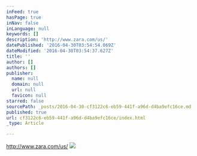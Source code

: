 ```yaml
---
inFeed: true
hasPage: true
inNav: false
inLanguage: null
keywords: []
description: 'http://www.zara.com/us/'
datePublished: '2016-04-30T03:54:54.069Z'
dateModified: '2016-04-30T03:54:37.627Z'
title: ''
author: []
authors: []
publisher:
  name: null
  domain: null
  url: null
  favicon: null
starred: false
sourcePath: _posts/2016-04-30-cf3122c6-eb59-441f-a96d-d4ba9efc16ce.md
published: true
url: cf3122c6-eb59-441f-a96d-d4ba9efc16ce/index.html
_type: Article

---
```

http://www.zara.com/us/
![](https://the-grid-user-content.s3-us-west-2.amazonaws.com/de7de5ac-b9be-4f0a-846b-50da21a4164c.jpg)